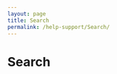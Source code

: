 ```yaml
---
layout: page
title: Search
permalink: /help-support/Search/
---
```


<h1>Search</h1><function name="Composite.AspNet.LoadUserControl">
  <param name="Path" value="~/Frontend/Custom/Web/Forms/Controls/Search.ascx" />
</function>